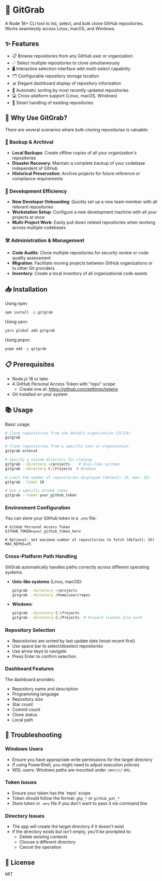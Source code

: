 # 🔄 GitGrab

A Node 18+ CLI tool to list, select, and bulk clone GitHub repositories. Works seamlessly across Linux, macOS, and Windows.

## ✨ Features

- 📋 Browse repositories from any GitHub user or organization
- ✅ Select multiple repositories to clone simultaneously
- 🖥️ Interactive selection interface with multi-select capability
- 🗂️ Configurable repository storage location
- 📊 Elegant dashboard display of repository information
- 🔄 Automatic sorting by most recently updated repositories
- 💻 Cross-platform support (Linux, macOS, Windows)
- 🚦 Smart handling of existing repositories

## 🤔 Why Use GitGrab?

There are several scenarios where bulk-cloning repositories is valuable:

### 💾 Backup & Archival

- **Local Backups**: Create offline copies of all your organization's repositories
- **Disaster Recovery**: Maintain a complete backup of your codebase independent of GitHub
- **Historical Preservation**: Archive projects for future reference or compliance requirements

### 🚀 Development Efficiency

- **New Developer Onboarding**: Quickly set up a new team member with all relevant repositories
- **Workstation Setup**: Configure a new development machine with all your projects at once
- **Multi-Project Work**: Easily pull down related repositories when working across multiple codebases

### 🛠️ Administration & Management

- **Code Audits**: Clone multiple repositories for security review or code quality assessment
- **Migration**: Facilitate moving projects between GitHub organizations or to other Git providers
- **Inventory**: Create a local inventory of all organizational code assets

## 📥 Installation

Using npm:

```bash
npm install -g gitgrab
```

Using yarn:

```bash
yarn global add gitgrab
```

Using pnpm:

```bash
pnpm add -g gitgrab
```

## 📋 Prerequisites

- Node.js 18 or later
- A GitHub Personal Access Token with "repo" scope
  - Create one at: https://github.com/settings/tokens
- Git installed on your system

## 📚 Usage

Basic usage:

```bash
# Clone repositories from the default organization (ICJIA)
gitgrab

# Clone repositories from a specific user or organization
gitgrab octocat

# Specify a custom directory for cloning
gitgrab --directory ~/projects    # Unix-like systems
gitgrab --directory C:\Projects  # Windows

# Limit the number of repositories displayed (default: 15, max: 25)
gitgrab --limit 10

# Use a specific GitHub token
gitgrab --token your_github_token
```

### Environment Configuration

You can store your GitHub token in a `.env` file:

```env
# GitHub Personal Access Token
GITHUB_TOKEN=your_github_token_here

# Optional: Set maximum number of repositories to fetch (default: 25)
MAX_REPOS=25
```

### Cross-Platform Path Handling

GitGrab automatically handles paths correctly across different operating systems:

- **Unix-like systems** (Linux, macOS):
  ```bash
  gitgrab --directory ~/projects
  gitgrab --directory /home/user/repos
  ```

- **Windows**:
  ```bash
  gitgrab --directory C:\Projects
  gitgrab --directory C:/Projects  # Forward slashes also work
  ```

### Repository Selection

- Repositories are sorted by last update date (most recent first)
- Use space bar to select/deselect repositories
- Use arrow keys to navigate
- Press Enter to confirm selection

### Dashboard Features

The dashboard provides:
- Repository name and description
- Programming language
- Repository size
- Star count
- Commit count
- Clone status
- Local path

## 🔧 Troubleshooting

### Windows Users
- Ensure you have appropriate write permissions for the target directory
- If using PowerShell, you might need to adjust execution policies
- WSL users: Windows paths are mounted under `/mnt/c/` etc.

### Token Issues
- Ensure your token has the 'repo' scope
- Token should follow the format: `ghp_*` or `github_pat_*`
- Store token in `.env` file if you don't want to pass it via command line

### Directory Issues
- The app will create the target directory if it doesn't exist
- If the directory exists but isn't empty, you'll be prompted to:
  - Delete existing contents
  - Choose a different directory
  - Cancel the operation

## 📝 License

MIT